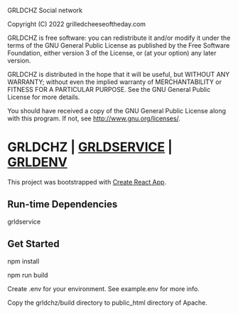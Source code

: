 GRLDCHZ Social network

Copyright (C) 2022 grilledcheeseoftheday.com

GRLDCHZ is free software: you can redistribute it and/or modify
it under the terms of the GNU General Public License as published by
the Free Software Foundation, either version 3 of the License, or
(at your option) any later version.

GRLDCHZ is distributed in the hope that it will be useful,
but WITHOUT ANY WARRANTY; without even the implied warranty of
MERCHANTABILITY or FITNESS FOR A PARTICULAR PURPOSE.  See the
GNU General Public License for more details.

You should have received a copy of the GNU General Public License
along with this program.  If not, see <http://www.gnu.org/licenses/>.

# GRLDCHZ    |    [GRLDSERVICE](https://github.com/grldchz/grldservice)    |    [GRLDENV](https://github.com/grldchz/grldenv)

This project was bootstrapped with [Create React App](https://github.com/facebook/create-react-app).

## Run-time Dependencies

grldservice

## Get Started

npm install

npm run build

Create .env for your environment.  See example.env for more info.

Copy the grldchz/build directory to public_html directory of Apache.
